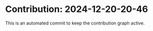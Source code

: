# Contribution: 2024-12-20-20-46
This is an automated commit to keep the contribution graph active.
